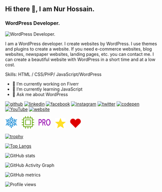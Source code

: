 ## Hi there 👋, I am Nur Hossain.
### WordPress Developer.
![WordPress Developer.](https://scontent.fdac34-1.fna.fbcdn.net/v/t1.6435-9/s960x960/239115717_880422922580598_6521793109480464105_n.png?_nc_cat=103&ccb=1-5&_nc_sid=e3f864&_nc_ohc=exkYisjb9YgAX_SUfJQ&_nc_ht=scontent.fdac34-1.fna&oh=c08effca3cc4d40f4024fde30f5f59ab&oe=61833D1D)

I am a WordPress developer. I create websites by WordPress. I use themes and plugins to create a website. If you need e-commerce websites, blog websites, newspaper websites, landing pages, etc. you can contact me. 
 I can create a beautiful website with WordPress in a short time and at a low cost.

Skills: HTML / CSS/PHP/ JavaScript/WordPress

- 🔭 I’m currently working on Fiverr 
- 🌱 I’m currently learning  JavaScript 
- 💬 Ask me about WordPress 


[<img src='https://cdn.jsdelivr.net/npm/simple-icons@3.0.1/icons/github.svg' alt='github' height='40'>](https://github.com/DeveloperNur)  [<img src='https://cdn.jsdelivr.net/npm/simple-icons@3.0.1/icons/linkedin.svg' alt='linkedin' height='40'>](https://www.linkedin.com/in/NurHossain/)  [<img src='https://cdn.jsdelivr.net/npm/simple-icons@3.0.1/icons/facebook.svg' alt='facebook' height='40'>](https://www.facebook.com/NurHossain)  [<img src='https://cdn.jsdelivr.net/npm/simple-icons@3.0.1/icons/instagram.svg' alt='instagram' height='40'>](https://www.instagram.com/NurHossain/)  [<img src='https://cdn.jsdelivr.net/npm/simple-icons@3.0.1/icons/twitter.svg' alt='twitter' height='40'>](https://twitter.com/NurHossain)  [<img src='https://cdn.jsdelivr.net/npm/simple-icons@3.0.1/icons/codepen.svg' alt='codepen' height='40'>](https://codepen.io/NurHossain)  [<img src='https://cdn.jsdelivr.net/npm/simple-icons@3.0.1/icons/youtube.svg' alt='YouTube' height='40'>](https://www.youtube.com/channel/NurHossain)  [<img src='https://cdn.jsdelivr.net/npm/simple-icons@3.0.1/icons/icloud.svg' alt='website' height='40'>](https://developernur.me)  

<a href='https://archiveprogram.github.com/'><img src='https://raw.githubusercontent.com/acervenky/animated-github-badges/master/assets/acbadge.gif' width='40' height='40'></a> <a href='https://docs.github.com/en/developers'><img src='https://raw.githubusercontent.com/acervenky/animated-github-badges/master/assets/devbadge.gif' width='40' height='40'></a> <a href='https://github.com/pricing'><img src='https://raw.githubusercontent.com/acervenky/animated-github-badges/master/assets/pro.gif' width='40' height='40'></a> <a href='https://stars.github.com/'><img src='https://raw.githubusercontent.com/acervenky/animated-github-badges/master/assets/starbadge.gif' width='35' height='35'></a> <a href='https://docs.github.com/en/github/supporting-the-open-source-community-with-github-sponsors'><img src='https://raw.githubusercontent.com/acervenky/animated-github-badges/master/assets/sponsorbadge.gif' width='35' height='35'></a> 

[![trophy](https://github-profile-trophy.vercel.app/?username=DeveloperNur)](https://github.com/ryo-ma/github-profile-trophy)

[![Top Langs](https://github-readme-stats.vercel.app/api/top-langs/?username=DeveloperNur)](https://github.com/anuraghazra/github-readme-stats)

![GitHub stats](https://github-readme-stats.vercel.app/api?username=DeveloperNur&show_icons=true)  

![GitHub Activity Graph](https://activity-graph.herokuapp.com/graph?username=DeveloperNur)  

![GitHub metrics](https://metrics.lecoq.io/DeveloperNur)  

![Profile views](https://gpvc.arturio.dev/DeveloperNur)  
